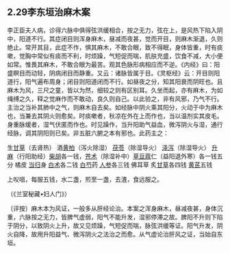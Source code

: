 ## 2.29李东垣治麻木案

李正臣夫人病，诊得六脉中俱得弦洪缓相合，按之无力，弦在上，是风热下陷入阴中，阳道不行。其症闭目则浑身麻木，昼减而夜甚，觉而开目，则麻木渐退，久则绝止。常开其目，此症不作，惧其麻木，不敢合眼，致不得眠，身体皆重，时有痰嗽，觉胸中常似有痰而不利，时烦躁，气短促而喘，肌肤充盛，饮食不减，大小便如常。惟畏其麻木，不敢合眼为最苦。观其色脉形病相应而不逆。《内经》曰：阳盛瞑目而动轻，阴病闭目而静重。又云：诸脉皆属于目。《灵枢经》云：开目则阳道行，阳气遍布周身；闭目则阳道闭而不行。如昼夜之分，知其阳衰而阴旺也。且麻木为风，三尺之童，皆以为然，细较之则有区别耳。久坐而起，亦有麻木，为如绳缚之久，释之觉麻作而不敢动，良久则自己。以此验之，非有风邪，乃气不行。主治之当补其肺中之气，则麻木自去矣。如经脉中阴火乘其阳分，火动于中为麻木也，当兼去其阴火则愈矣。时痰嗽者，秋凉在外在上而作也，当以温剂实其皮毛。身重脉缓者，湿气伏匿而作也。时见躁作，当升阳助气益血，微泻阴火与湿，通行经脉，调其阴阳则已矣。非五脏六腑之本有邪也。此药主之：

生[甘草](https://www.gmzyjc.com/read/bc/bc17-0.1.8.0.0.md)（去肾热） 酒[黄柏](https://www.gmzyjc.com/read/bc/bc03-0.2.3.0.0.md)（泻火除湿） [茯苓](https://www.gmzyjc.com/read/bc/bc05-0.0.1.0.0.md)（除湿导火） [泽泻](https://www.gmzyjc.com/read/bc/bc05-0.0.4.0.0.md)（除湿导火） [升麻](https://www.gmzyjc.com/read/bc/bc01-1.2.10.0.0.md)（行阳助经）[柴胡](https://www.gmzyjc.com/read/bc/bc01-1.2.9.0.0.md)各一钱，[苍术](https://www.gmzyjc.com/read/bc/bc04-0.0.2.0.0.md)（除湿补中）[草豆蔻](https://www.gmzyjc.com/read/bc/bc04-0.0.6.0.0.md)仁（益阳退外寒）各一钱五分  橘皮 [当归](https://www.gmzyjc.com/read/bc/bc17-0.3.3.0.0.md)身 [白术](https://www.gmzyjc.com/read/bc/bc17-0.1.5.0.0.md)各二钱  [白芍](https://www.gmzyjc.com/read/bc/bc17-0.3.4.0.0.md)药 [人参](https://www.gmzyjc.com/read/bc/bc17-0.1.1.0.0.md)各三钱  佛耳草 炙[甘草](https://www.gmzyjc.com/read/bc/bc17-0.1.8.0.0.md)各四钱  [黄芪](https://www.gmzyjc.com/read/bc/bc17-0.1.4.0.0.md)五钱

上㕮咀，每服五钱，水二盏，煎至一盏，去渣，食远服之。

（《兰室秘藏•妇人门》）

〔评按〕麻木本为风证，一般多从肝经论治。本案之浑身麻木，昼减夜甚，身体沉重，六脉按之无力，皆脾气虚弱，阳气不能升发，湿邪停滞之故。脾阳不升则下陷于阴分，以致阴火上升，故又见烦躁，气短促而喘，脉弦洪缓等证。阳气升发，阴火自降，故用升阳益气、微泻阴火之法治之而愈。从气虚论治肝风之证，当始自东垣。
